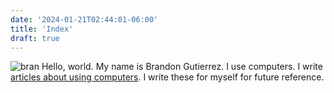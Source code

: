 ```yaml
---
date: '2024-01-21T02:44:01-06:00'
title: 'Index'
draft: true
---
```


![bran](/bran.jpg)
Hello, world. My name is Brandon Gutierrez. I use computers. I write [articles about using computers](/articles). I write these for myself for future reference.